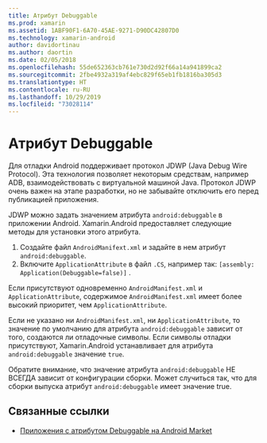```yaml
---
title: Атрибут Debuggable
ms.prod: xamarin
ms.assetid: 1ABF90F1-6A70-45AE-9271-D90DC42807D0
ms.technology: xamarin-android
author: davidortinau
ms.author: daortin
ms.date: 02/05/2018
ms.openlocfilehash: 55de652363cb761e730d2d92f66a14a941899ca2
ms.sourcegitcommit: 2fbe4932a319af4ebc829f65eb1fb1816ba305d3
ms.translationtype: HT
ms.contentlocale: ru-RU
ms.lasthandoff: 10/29/2019
ms.locfileid: "73028114"
---
```

# <a name="debuggable-attribute"></a>Атрибут Debuggable

Для отладки Android поддерживает протокол JDWP (Java Debug Wire Protocol). Эта технология позволяет некоторым средствам, например ADB, взаимодействовать с виртуальной машиной Java. Протокол JDWP очень важен на этапе разработки, но не забывайте отключить его перед публикацией приложения.

JDWP можно задать значением атрибута `android:debuggable` в приложении Android. Xamarin.Android предоставляет следующие методы для установки этого атрибута.

1. Создайте файл `AndroidManifext.xml` и задайте в нем атрибут `android:debuggable`.
2. Включите `ApplicationAttribute` в файл `.CS`, например так: `[assembly: Application(Debuggable=false)]` .

Если присутствуют одновременно `AndroidManifest.xml` и `ApplicationAttribute`, содержимое `AndroidManifest.xml` имеет более высокий приоритет, чем `ApplicationAttribute`.

Если не указано ни `AndroidManifest.xml`, ни `ApplicationAttribute`, то значение по умолчанию для атрибута `android:debuggable` зависит от того, создаются ли отладочные символы. Если символы отладки присутствуют, Xamarin.Android устанавливает для атрибута `android:debuggable` значение `true`.

Обратите внимание, что значение атрибута `android:debuggable` НЕ ВСЕГДА зависит от конфигурации сборки. Может случиться так, что для сборки выпуска атрибут `android:debuggable` имеет значение true.

## <a name="related-links"></a>Связанные ссылки

- [Приложения с атрибутом Debuggable на Android Market](https://labs.f-secure.com/archive/debuggable-apps-in-android-market/)
